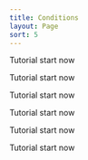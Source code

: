 ```yaml
---
title: Conditions
layout: Page
sort: 5
---
```


Tutorial start now

Tutorial start now

Tutorial start now

Tutorial start now

Tutorial start now

Tutorial start now
